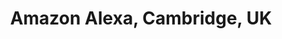 ---
layout: page
title: Amazon Alexa, Cambridge, UK
type: time_table
importance: 3
category: research

contents:
  - title: Speaker‐Adaptive Text‐to‐Speech (TTS)
    year: 2021
    description:
      - Worked with <a href="https://www.amazon.science/author/adam-gabrys">Adam Gabryś</a> and <a href="https://www.amazon.science/author/jaime-lorenzo-trueba">Jaime Lorenzo‐Trueba</a>
      - Proposed <a href="https://arxiv.org/abs/2202.08164">Voice Filter</a>, which improved extremely low‐resource speaker‐adaptive text‐to‐speech (TTS) by modeling content and speaker information separately
      - Reduced the gap between synthesized and real speech by over 30%
---